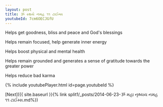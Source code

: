 ```yaml
---
layout: post
title: ૐ રથયે નમહ ૧૧ ટાઈમ્સ
youtubeId: 7cm6OECJGfU
---
```

 
 
Helps get goodness, bliss and peace and God's blessings
 
Helps remain focused, help generate inner energy 
 
Helps boost physical and mental health 
 
Helps remain grounded and generates a sense of gratitude towards the greater power 
 
Helps reduce bad karma
 
 
 
 


{% include youtubePlayer.html id=page.youtubeId %}
 
[Next]({{ site.baseurl }}{% link  split1/_posts/2014-06-23-ૐ મહા નૃથ્યય નમહ ૧૧ ટાઈમ્સ.md%})
 
